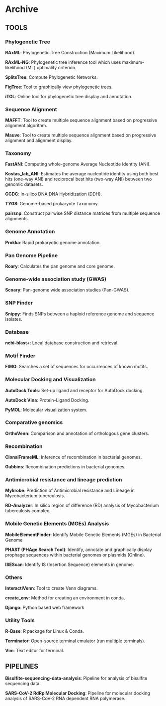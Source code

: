 # Archive

## TOOLS

### Phylogenetic Tree

**RAxML**: Phylogenetic Tree Construction (Maximum Likelihood).

**RAxML-NG**: Phylogenetic tree inference tool which uses maximum-likelihood (ML) optimality criterion.

**SplitsTree**: Compute Phylogenetic Networks.

**FigTree**: Tool to graphically view phylogenetic trees.

**iTOL**: Online tool for phylogenetic tree display and annotation.

### Sequence Alignment

**MAFFT**: Tool to create multiple sequence alignment based on progressive alignment algorithm.

**Mauve**: Tool to create multiple sequence alignment based on progressive alignment and alignment display. 

### Taxonomy

**FastANI**: Computing whole-genome Average Nucleotide Identity (ANI).

**Kostas_lab_ANI**: Estimates the average nucleotide identity using both best hits (one-way ANI) and reciprocal best hits (two-way ANI) between two genomic datasets.

**GGDC**: In-silico DNA DNA Hybridization (DDH).

**TYGS**: Genome-based prokaryote Taxonomy.

**pairsnp**: Construct pairwise SNP distance matrices from multiple sequence alignments.

### Genome Annotation

**Prokka**: Rapid prokaryotic genome annotation.

### Pan Genome Pipeline

**Roary**: Calculates the pan genome and core genome.

### Genome-wide association study (GWAS)

**Scoary**: Pan-genome wide association studies (Pan-GWAS).

### SNP Finder

**Snippy**: Finds SNPs between a haploid reference genome and sequence isolates.

### Database

**ncbi-blast+**: Local database construction and retrieval.

### Motif Finder

**FIMO**: Searches a set of sequences for occurrences of known motifs.

### Molecular Docking and Visualization

**AutoDock Tools**: Set-up ligand and receptor for AutoDock docking.

**AutoDock Vina**: Protein-Ligand Docking.

**PyMOL**: Molecular visualization system.

### Comparative genomics

**OrthoVenn**: Comparison and annotation of orthologous gene clusters.

### Recombination

**ClonalFrameML**: Inference of recombination in bacterial genomes.

**Gubbins**: Recombination predictions in bacterial genomes.

### Antimicrobial resistance and lineage prediction

**Mykrobe**: Prediction of Antimicrobial resistance and Lineage in Mycobacterium tuberculosis.

**RD-Analyzer**: In silico region of difference (RD) analysis of Mycobacterium tuberculosis complex.

### Mobile Genetic Elements (MGEs) Analysis

**MobileElementFinder**: Identify Mobile Genetic Elements (MGEs) in Bacterial Genome

**PHAST (PHAge Search Tool)**: Identify, annotate and graphically display prophage sequences within bacterial genomes or plasmids (Online).

**ISEScan**:  Identify IS (Insertion Sequence) elements in genome.

### Others

**InteractiVenn**: Tool to create Venn diagrams.

**create_env**: Method for creating an environment in conda.

**Django**: Python based web framework

### Utility Tools

**R-Base**: R package for Linux & Conda.

**Terminator**: Open-source terminal emulator (run multiple terminals).

**Vim**: Text editor for terminal.

## PIPELINES

**Bisulfite-sequencing-data-analysis**: Pipeline for analysis of bisulfite sequencing data.

**SARS-CoV-2 RdRp Molecular Docking**: Pipeline for molecular docking analysis of SARS-CoV-2 RNA dependent RNA polymerase.
